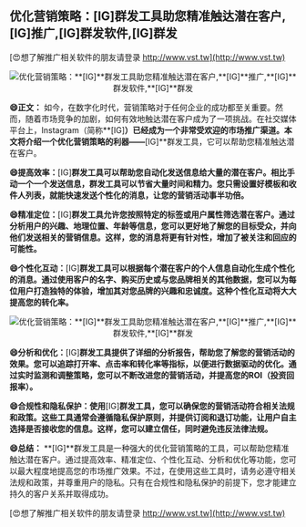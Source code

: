 ## **优化营销策略：**[IG]**群发工具助您精准触达潜在客户,**[IG]**推广,**[IG]**群发软件,**[IG]**群发**

[😍想了解推广相关软件的朋友请登录 http://www.vst.tw](http://www.vst.tw)

 <center><img src="https://vst.tw/MP4/tuiguang/png/6.png" alt="优化营销策略：**[IG]**群发工具助您精准触达潜在客户,**[IG]**推广,**[IG]**群发软件,**[IG]**群发"></center>

**😄正文：**
如今，在数字化时代，营销策略对于任何企业的成功都至关重要。然而，随着市场竞争的加剧，如何有效地触达潜在客户成为了一项挑战。在社交媒体平台上，Instagram（简称**[IG]**）已经成为一个非常受欢迎的市场推广渠道。本文将介绍一个优化营销策略的利器——**[IG]**群发工具，它可以帮助您精准触达潜在客户。

**😄提高效率：**[IG]**群发工具可以帮助您自动化发送信息给大量的潜在客户。相比手动一个一个发送信息，群发工具可以节省大量时间和精力。您只需设置好模板和收件人列表，就能快速发送个性化的消息，让您的营销活动事半功倍。**

**😄精准定位：**[IG]**群发工具允许您按照特定的标签或用户属性筛选潜在客户。通过分析用户的兴趣、地理位置、年龄等信息，您可以更好地了解您的目标受众，并向他们发送相关的营销信息。这样，您的消息将更有针对性，增加了被关注和回应的可能性。**

**😄个性化互动：**[IG]**群发工具可以根据每个潜在客户的个人信息自动化生成个性化的消息。通过使用客户的名字、购买历史或与您品牌相关的其他数据，您可以为每位用户打造独特的体验，增加其对您品牌的兴趣和忠诚度。这种个性化互动将大大提高您的转化率。**

 <center><img src="https://vst.tw/MP4/tuiguang/png/4.png" alt="优化营销策略：**[IG]**群发工具助您精准触达潜在客户,**[IG]**推广,**[IG]**群发软件,**[IG]**群发"></center>

**😄分析和优化：**[IG]**群发工具提供了详细的分析报告，帮助您了解您的营销活动的效果。您可以追踪打开率、点击率和转化率等指标，以便进行数据驱动的优化。通过实时监测和调整策略，您可以不断改进您的营销活动，并提高您的ROI（投资回报率）。**

**😄合规性和隐私保护：使用**[IG]**群发工具，您可以确保您的营销活动符合相关法规和政策。这些工具通常会遵循隐私保护原则，并提供订阅和退订功能，让用户自主选择是否接收您的信息。这样，您可以建立信任，同时避免违反法律法规。**

**😄总结：**
**[IG]**群发工具是一种强大的优化营销策略的工具，可以帮助您精准触达潜在客户。通过提高效率、精准定位、个性化互动、分析和优化等功能，您可以最大程度地提高您的市场推广效果。不过，在使用这些工具时，请务必遵守相关法规和政策，并尊重用户的隐私。只有在合规性和隐私保护的前提下，您才能建立持久的客户关系并取得成功。

[😍想了解推广相关软件的朋友请登录 http://www.vst.tw](http://www.vst.tw)



